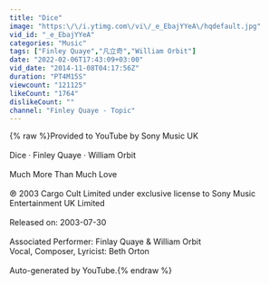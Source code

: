 ```yaml
---
title: "Dice"
image: "https:\/\/i.ytimg.com\/vi\/_e_EbajYYeA\/hqdefault.jpg"
vid_id: "_e_EbajYYeA"
categories: "Music"
tags: ["Finley Quaye","凡立奇","William Orbit"]
date: "2022-02-06T17:43:09+03:00"
vid_date: "2014-11-08T04:17:56Z"
duration: "PT4M15S"
viewcount: "121125"
likeCount: "1764"
dislikeCount: ""
channel: "Finley Quaye - Topic"
---
```

{% raw %}Provided to YouTube by Sony Music UK<br /><br />Dice · Finley Quaye · William Orbit<br /><br />Much More Than Much Love<br /><br />℗ 2003 Cargo Cult Limited under exclusive license to Sony Music Entertainment UK Limited<br /><br />Released on: 2003-07-30<br /><br />Associated  Performer: Finlay Quaye &amp; William Orbit<br />Vocal, Composer, Lyricist: Beth Orton<br /><br />Auto-generated by YouTube.{% endraw %}
